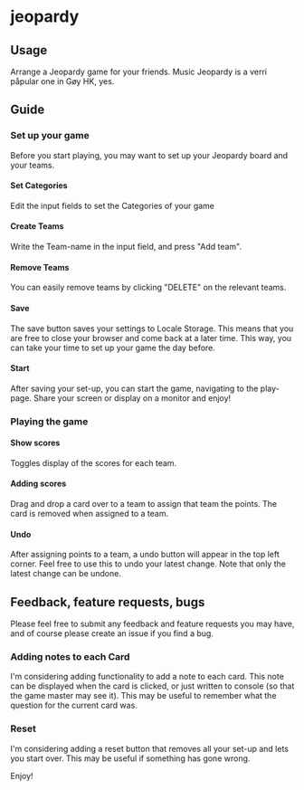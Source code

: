 # jeopardy

## Usage

Arrange a Jeopardy game for your friends. Music Jeopardy is a verri påpular one in Gøy HK, yes.

## Guide

### Set up your game

Before you start playing, you may want to set up your Jeopardy board and your teams.

#### Set Categories

Edit the input fields to set the Categories of your game

#### Create Teams

Write the Team-name in the input field, and press "Add team".

#### Remove Teams

You can easily remove teams by clicking "DELETE" on the relevant teams.

#### Save

The save button saves your settings to Locale Storage. This means that you are free to close your browser and come back at a later time.
This way, you can take your time to set up your game the day before.

#### Start

After saving your set-up, you can start the game, navigating to the play-page. Share your screen or display on a monitor and enjoy!

### Playing the game

#### Show scores

Toggles display of the scores for each team.

#### Adding scores

Drag and drop a card over to a team to assign that team the points. The card is removed when assigned to a team.

#### Undo

After assigning points to a team, a undo button will appear in the top left corner. Feel free to use this to undo your latest change.
Note that only the latest change can be undone.

## Feedback, feature requests, bugs

Please feel free to submit any feedback and feature requests you may have, and of course please create an issue if you find a bug.

### Adding notes to each Card

I'm considering adding functionality to add a note to each card. This note can be displayed when the card is clicked, or just written to console (so that the game master may see it).
This may be useful to remember what the question for the current card was.

### Reset

I'm considering adding a reset button that removes all your set-up and lets you start over. This may be useful if something has gone wrong.

Enjoy!
